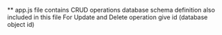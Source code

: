 ** app.js file contains CRUD operations
 database schema definition also included in this file
 For Update and Delete operation give id (database object id)
